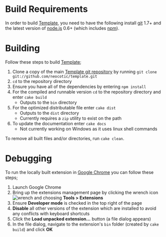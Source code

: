 # Build Requirements
In order to build [Template][], you need to have the following install [git][] 1.7+ and the latest version of [node.js][] 0.6+ (which includes [npm][]).

# Building
Follow these steps to build [Template][];

1. Clone a copy of the main [Template git repository](https://github.com/neocotic/template) by running `git clone git://github.com/neocotic/template.git`
2. `cd` to the repository directory
3. Ensure you have all of the dependencies by entering `npm install`
4. For the compiled and runnable version `cd` to the repository directory and enter `cake build`
   * Outputs to the `bin` directory
5. For the optimized distributable file enter `cake dist`
   * Outputs to the `dist` directory
   * Currently requires a `zip` utility to exist on the path
6. To update the documentation enter `cake docs`
   * Not currently working on Windows as it uses linux shell commands

To remove all built files and/or directories, run `cake clean`.

# Debugging
To run the locally built extension in [Google Chrome][] you can follow these steps;

1. Launch Google Chrome
2. Bring up the extensions management page by clicking the wrench icon ![wrench](http://code.google.com/chrome/extensions/images/toolsmenu.gif) and choosing **Tools > Extensions**
3. Ensure **Developer mode** is checked in the top right of the page
4. **Disable** all other versions of the extension which are installed to avoid any conflicts with keyboard shortcuts
5. Click the **Load unpacked extension...** button (a file dialog appears)
6. In the file dialog, navigate to the extension's `bin` folder (created by `cake build`) and click **OK**

[git]: http://git-scm.com
[google chrome]: http://www.google.com/chrome
[node.js]: http://nodejs.org
[npm]: http://npmjs.org
[template]: http://neocotic.com/template